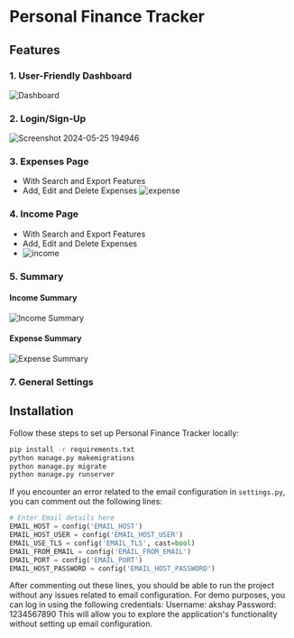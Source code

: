 # Personal Finance Tracker 

## Features
### 1. User-Friendly Dashboard
![Dashboard](https://github.com/Akshay-Jagiasi/FJ-BE-R2-Akshay-Jagiasi-TSEC/assets/121112225/31659cd9-ff09-4703-b522-23e42dee0e6f)
### 2. Login/Sign-Up
![Screenshot 2024-05-25 194946](https://github.com/Akshay-Jagiasi/FJ-BE-R2-Akshay-Jagiasi-TSEC/assets/121112225/f795e4e7-f96d-47f4-a341-e5f4db8ca61b)
### 3. Expenses Page
- With Search and Export Features
- Add, Edit and Delete Expenses
![expense](https://github.com/Akshay-Jagiasi/FJ-BE-R2-Akshay-Jagiasi-TSEC/assets/121112225/e916a062-35f1-4feb-95db-7c86e0e611a6)
### 4. Income Page
- With Search and Export Features
- Add, Edit and Delete Expenses
- ![income](https://github.com/Akshay-Jagiasi/FJ-BE-R2-Akshay-Jagiasi-TSEC/assets/121112225/3f02c152-9d3d-4f07-8d8e-e0f80551f73d)
### 5. Summary
#### Income Summary
![Income Summary](https://github.com/Akshay-Jagiasi/FJ-BE-R2-Akshay-Jagiasi-TSEC/assets/121112225/46890e81-92e3-4b68-8d87-c8c3128a1e31)
#### Expense Summary
![Expense Summary](https://github.com/Akshay-Jagiasi/FJ-BE-R2-Akshay-Jagiasi-TSEC/assets/121112225/3c58e5d8-2b8e-4977-88c5-2533aaba1b51)

### 7. General Settings
## Installation
Follow these steps to set up Personal Finance Tracker locally:
```bash
pip install -r requirements.txt
python manage.py makemigrations
python manage.py migrate
python manage.py runserver
```
If you encounter an error related to the email configuration in `settings.py`, you can comment out the following lines:
```python
# Enter Email details here
EMAIL_HOST = config('EMAIL_HOST')
EMAIL_HOST_USER = config('EMAIL_HOST_USER')
EMAIL_USE_TLS = config('EMAIL_TLS', cast=bool)
EMAIL_FROM_EMAIL = config('EMAIL_FROM_EMAIL')
EMAIL_PORT = config('EMAIL_PORT')
EMAIL_HOST_PASSWORD = config('EMAIL_HOST_PASSWORD')
```
After commenting out these lines, you should be able to run the project without any issues related to email configuration.
For demo purposes, you can log in using the following credentials:
Username: akshay
Password: 1234567890
This will allow you to explore the application's functionality without setting up email configuration.
